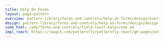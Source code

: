 ```yaml
---
title: Help On Forms
layout: page-pattern
overview: pattern-library/forms-and-controls/help-on-forms/design/overview.md
design: pattern-library/forms-and-controls/help-on-forms/design/design.md
code_html: code/forms-and-controls/field-level-help/code.md
impl_react: https://rawgit.com/patternfly/patternfly-react/gh-pages/patternfly-3/index.html?selectedKind=patternfly-react%2FForms%20and%20Controls%2FForms&selectedStory=Horizontal%20Form
---
```

